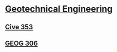 # [Geotechnical Engineering](https://benklassen77.github.io)

## [Cive 353](cive353.html)

## [GEOG 306](naturalhazards.md)
